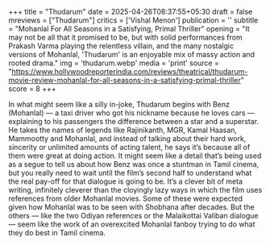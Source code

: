 +++
title = "Thudarum"
date = 2025-04-26T08:37:55+05:30
draft = false
mreviews = ["Thudarum"]
critics = ['Vishal Menon']
publication = ''
subtitle = "Mohanlal For All Seasons in a Satisfying, Primal Thriller"
opening = "It may not be all that it promised to be, but with solid performances from Prakash Varma playing the relentless villain, and the many nostalgic versions of Mohanlal, 'Thudarum' is an enjoyable mix of massy action and rooted drama."
img = 'thudarum.webp'
media = 'print'
source = "https://www.hollywoodreporterindia.com/reviews/theatrical/thudarum-movie-review-mohanlal-for-all-seasons-in-a-satisfying-primal-thriller"
score = 8
+++

In what might seem like a silly in-joke, Thudarum begins with Benz (Mohanlal) — a taxi driver who got his nickname because he loves cars — explaining to his passengers the difference between a star and a superstar. He takes the names of legends like Rajinikanth, MGR, Kamal Haasan, Mammootty and Mohanlal, and instead of talking about their hard work, sincerity or unlimited amounts of acting talent, he says it’s because all of them were great at doing action. It might seem like a detail that’s being used as a segue to tell us about how Benz was once a stuntman in Tamil cinema, but you really need to wait until the film’s second half to understand what the real pay-off for that dialogue is going to be. It’s a clever bit of meta writing, infinitely cleverer than the cloyingly lazy ways in which the film uses references from older Mohanlal movies. Some of these were expected given how Mohanlal was to be seen with Shobhana after decades. But the others — like the two Odiyan references or the Malaikottai Valiban dialogue — seem like the work of an overexcited Mohanlal fanboy trying to do what they do best in Tamil cinema.
